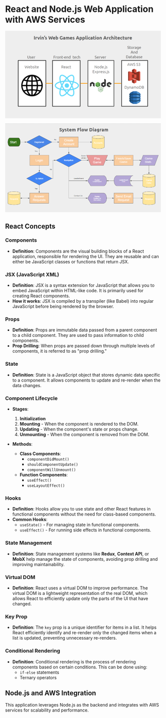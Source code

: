 # React and Node.js Web Application with AWS Services
![alt text](image-1.png)

![alt text](image-2.png)
## React Concepts

### Components
- **Definition**: Components are the visual building blocks of a React application, responsible for rendering the UI. They are reusable and can either be JavaScript classes or functions that return JSX.
  
### JSX (JavaScript XML)
- **Definition**: JSX is a syntax extension for JavaScript that allows you to embed JavaScript within HTML-like code. It is primarily used for creating React components.
- **How it works**: JSX is compiled by a transpiler (like Babel) into regular JavaScript before being rendered by the browser.

### Props
- **Definition**: Props are immutable data passed from a parent component to a child component. They are used to pass information to child components.
- **Prop Drilling**: When props are passed down through multiple levels of components, it is referred to as "prop drilling."

### State
- **Definition**: State is a JavaScript object that stores dynamic data specific to a component. It allows components to update and re-render when the data changes.

### Component Lifecycle
- **Stages**:
  1. **Initialization**
  2. **Mounting** - When the component is rendered to the DOM.
  3. **Updating** - When the component's state or props change.
  4. **Unmounting** - When the component is removed from the DOM.

- **Methods**:
  - **Class Components**:
    - `componentDidMount()`
    - `shouldComponentUpdate()`
    - `componentWillUnmount()`
  - **Function Components**:
    - `useEffect()`
    - `useLayoutEffect()`

### Hooks
- **Definition**: Hooks allow you to use state and other React features in functional components without the need for class-based components.
- **Common Hooks**:
  - `useState()` - For managing state in functional components.
  - `useEffect()` - For running side effects in functional components.

### State Management
- **Definition**: State management systems like **Redux**, **Context API**, or **MobX** help manage the state of components, avoiding prop drilling and improving maintainability.

### Virtual DOM
- **Definition**: React uses a virtual DOM to improve performance. The virtual DOM is a lightweight representation of the real DOM, which allows React to efficiently update only the parts of the UI that have changed.

### Key Prop
- **Definition**: The `key` prop is a unique identifier for items in a list. It helps React efficiently identify and re-render only the changed items when a list is updated, preventing unnecessary re-renders.

### Conditional Rendering
- **Definition**: Conditional rendering is the process of rendering components based on certain conditions. This can be done using:
  - `if-else` statements
  - Ternary operators

## Node.js and AWS Integration
This application leverages Node.js as the backend and integrates with AWS services for scalability and performance.
